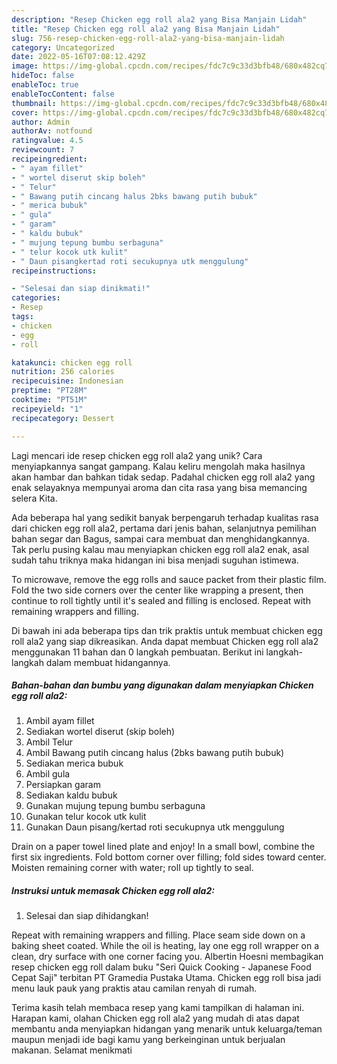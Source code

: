 ```yaml
---
description: "Resep Chicken egg roll ala2 yang Bisa Manjain Lidah"
title: "Resep Chicken egg roll ala2 yang Bisa Manjain Lidah"
slug: 756-resep-chicken-egg-roll-ala2-yang-bisa-manjain-lidah
category: Uncategorized
date: 2022-05-16T07:08:12.429Z
image: https://img-global.cpcdn.com/recipes/fdc7c9c33d3bfb48/680x482cq70/chicken-egg-roll-ala2-foto-resep-utama.jpg
hideToc: false
enableToc: true
enableTocContent: false
thumbnail: https://img-global.cpcdn.com/recipes/fdc7c9c33d3bfb48/680x482cq70/chicken-egg-roll-ala2-foto-resep-utama.jpg
cover: https://img-global.cpcdn.com/recipes/fdc7c9c33d3bfb48/680x482cq70/chicken-egg-roll-ala2-foto-resep-utama.jpg
author: Admin
authorAv: notfound
ratingvalue: 4.5
reviewcount: 7
recipeingredient:
- " ayam fillet"
- " wortel diserut skip boleh"
- " Telur"
- " Bawang putih cincang halus 2bks bawang putih bubuk"
- " merica bubuk"
- " gula"
- " garam"
- " kaldu bubuk"
- " mujung tepung bumbu serbaguna"
- " telur kocok utk kulit"
- " Daun pisangkertad roti secukupnya utk menggulung"
recipeinstructions:

- "Selesai dan siap dinikmati!"
categories:
- Resep
tags:
- chicken
- egg
- roll

katakunci: chicken egg roll 
nutrition: 256 calories
recipecuisine: Indonesian
preptime: "PT28M"
cooktime: "PT51M"
recipeyield: "1"
recipecategory: Dessert

---
```





Lagi mencari ide resep chicken egg roll ala2 yang unik? Cara menyiapkannya sangat gampang. Kalau keliru mengolah maka hasilnya akan hambar dan bahkan tidak sedap. Padahal chicken egg roll ala2 yang enak selayaknya mempunyai aroma dan cita rasa yang bisa memancing selera Kita.





Ada beberapa hal yang sedikit banyak berpengaruh terhadap kualitas rasa dari chicken egg roll ala2, pertama dari jenis bahan, selanjutnya pemilihan bahan segar dan Bagus, sampai cara membuat dan menghidangkannya. Tak perlu pusing kalau mau menyiapkan chicken egg roll ala2 enak,      asal sudah tahu triknya maka hidangan ini bisa menjadi suguhan istimewa.














To microwave, remove the egg rolls and sauce packet from their plastic film. Fold the two side corners over the center like wrapping a present, then continue to roll tightly until it&#39;s sealed and filling is enclosed. Repeat with remaining wrappers and filling.






Di bawah ini ada beberapa tips dan trik praktis untuk membuat chicken egg roll ala2 yang siap dikreasikan. Anda dapat membuat Chicken egg roll ala2 menggunakan 11 bahan dan 0 langkah pembuatan. Berikut ini langkah-langkah dalam membuat hidangannya.

<!--inarticleads1-->

##### Bahan-bahan dan bumbu yang digunakan dalam menyiapkan Chicken egg roll ala2:

1. Ambil  ayam fillet
1. Sediakan  wortel diserut (skip boleh)
1. Ambil  Telur
1. Ambil  Bawang putih cincang halus (2bks bawang putih bubuk)
1. Sediakan  merica bubuk
1. Ambil  gula
1. Persiapkan  garam
1. Sediakan  kaldu bubuk
1. Gunakan  mujung tepung bumbu serbaguna
1. Gunakan  telur kocok utk kulit
1. Gunakan  Daun pisang/kertad roti secukupnya utk menggulung


Drain on a paper towel lined plate and enjoy! In a small bowl, combine the first six ingredients. Fold bottom corner over filling; fold sides toward center. Moisten remaining corner with water; roll up tightly to seal. 

<!--inarticleads2-->

##### Instruksi untuk memasak Chicken egg roll ala2:


1. Selesai dan siap dihidangkan!

Repeat with remaining wrappers and filling. Place seam side down on a baking sheet coated. While the oil is heating, lay one egg roll wrapper on a clean, dry surface with one corner facing you. Albertin Hoesni membagikan resep chicken egg roll dalam buku &#34;Seri Quick Cooking - Japanese Food Cepat Saji&#34; terbitan PT Gramedia Pustaka Utama. Chicken egg roll bisa jadi menu lauk pauk yang praktis atau camilan renyah di rumah. 

Terima kasih telah membaca resep yang kami tampilkan di halaman ini. Harapan kami, olahan Chicken egg roll ala2 yang mudah di atas dapat membantu anda menyiapkan hidangan yang menarik untuk keluarga/teman maupun menjadi ide bagi kamu yang berkeinginan untuk berjualan makanan. Selamat menikmati
